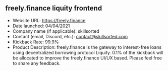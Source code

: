 ## freely.finance liquity frontend 
- Website URL: https://freely.finance
- Date launched: 04/04/2021
- Company name (if applicable): skillsorted
- Contact (email, Discord, etc.): contact@skillsorted.com
- Kickback Rate: 99.9%
- Product Description: freely.finance is the gateway to interest-free loans using decentralized borrowing protocol Liquity. 0.1% of the kickback will be allocated to improve the freely.finance UI/UX based. Please feel free to share any feedback.
